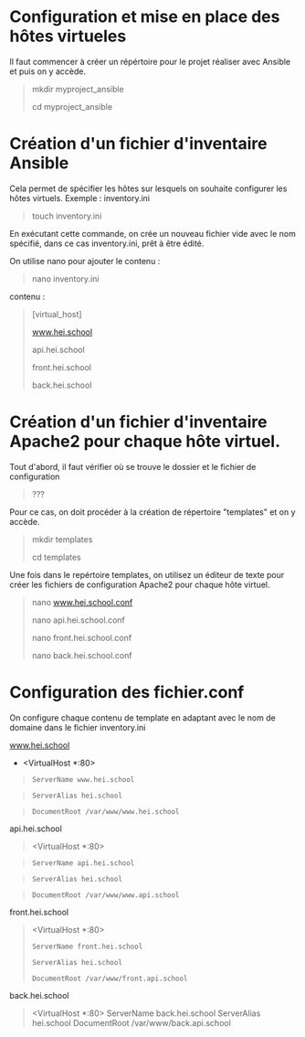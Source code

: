 # Configuration et mise en place des hôtes virtueles
Il faut commencer à créer un répértoire pour le projet réaliser avec Ansible et puis on y accède.

> mkdir myproject_ansible
> 
> cd myproject_ansible

# Création d'un fichier d'inventaire Ansible 
Cela permet de spécifier les hôtes sur lesquels on souhaite configurer les hôtes virtuels.
Exemple : inventory.ini

> touch  inventory.ini

En exécutant cette commande, on crée un nouveau fichier vide avec le nom spécifié, dans ce cas inventory.ini, prêt à être édité.

On utilise nano pour ajouter le contenu :
> nano  inventory.ini

contenu :

> [virtual_host]
> 
> www.hei.school
> 
> api.hei.school
> 
> front.hei.school
> 
> back.hei.school

# Création d'un fichier d'inventaire Apache2 pour chaque hôte virtuel.
Tout d'abord, il faut vérifier où se trouve le dossier et le fichier de configuration
> ???

Pour ce cas, on doit procéder à la création de répertoire "templates" et on y accède.

> mkdir templates
> 
> cd templates

Une fois dans le repértoire templates, on utilisez un éditeur de texte pour créer les fichiers de configuration Apache2 pour chaque hôte virtuel.

> nano www.hei.school.conf
> 
> nano api.hei.school.conf
> 
> nano front.hei.school.conf
> 
> nano back.hei.school.conf

# Configuration des fichier.conf
On configure chaque contenu de template en adaptant avec le nom de domaine dans le fichier inventory.ini

www.hei.school
-  <VirtualHost *:80>

>     ServerName www.hei.school

>     ServerAlias hei.school

>     DocumentRoot /var/www/www.hei.school

>  </VirtualHost>

api.hei.school
> <VirtualHost *:80>

>     ServerName api.hei.school

>     ServerAlias hei.school

>     DocumentRoot /var/www/www.api.school

>  </VirtualHost>

front.hei.school
> <VirtualHost *:80>
> 
>     ServerName front.hei.school
>     
>     ServerAlias hei.school
>     
>     DocumentRoot /var/www/front.api.school
>     
>  </VirtualHost>

back.hei.school
> <VirtualHost *:80>
>     ServerName back.hei.school
>     ServerAlias hei.school
>     DocumentRoot /var/www/back.api.school
>  </VirtualHost>
